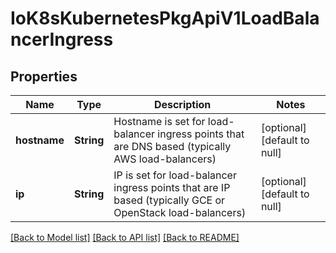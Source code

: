 # IoK8sKubernetesPkgApiV1LoadBalancerIngress

## Properties
Name | Type | Description | Notes
------------ | ------------- | ------------- | -------------
**hostname** | **String** | Hostname is set for load-balancer ingress points that are DNS based (typically AWS load-balancers) | [optional] [default to null]
**ip** | **String** | IP is set for load-balancer ingress points that are IP based (typically GCE or OpenStack load-balancers) | [optional] [default to null]

[[Back to Model list]](../README.md#documentation-for-models) [[Back to API list]](../README.md#documentation-for-api-endpoints) [[Back to README]](../README.md)


